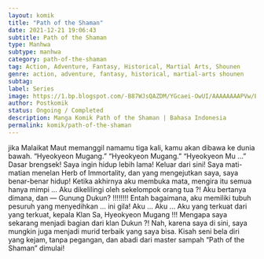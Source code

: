```yaml
---
layout: komik
title: "Path of the Shaman"
date: 2021-12-21 19:06:43
subtitle: Path of the Shaman
type: Manhwa
subtype: manhwa 
category: path-of-the-shaman
tag: Action, Adventure, Fantasy, Historical, Martial Arts, Shounen
genre: action, adventure, fantasy, historical, martial-arts shounen
subtag: 
label: Series
image: https://1.bp.blogspot.com/-B87WJsQAZDM/YGcaei-OwUI/AAAAAAAAPVw/ENAv6anu0-Y37-182_i_Jx_k52nDE15dwCLcBGAsYHQ/s72-c/path-of-the-shaman-915203-FDmR0W1b.jpg
author: Postkomik
status: Ongoing / Completed
description: Manga Komik Path of the Shaman | Bahasa Indonesia
permalink: komik/path-of-the-shaman
---
```


jika Malaikat Maut memanggil namamu tiga kali, kamu akan dibawa ke dunia bawah. “Hyeokyeon Mugang.” “Hyeokyeon Mugang.” “Hyeokyeon Mu …” Dasar brengsek! Saya ingin hidup lebih lama! Keluar dari sini! Saya mati-matian menelan Herb of Immortality, dan yang mengejutkan saya, saya benar-benar hidup! Ketika akhirnya aku membuka mata, mengira itu semua hanya mimpi … Aku dikelilingi oleh sekelompok orang tua ?! Aku bertanya dimana, dan — Gunung Dukun? !!!!!!!! Entah bagaimana, aku memiliki tubuh pesuruh yang menyedihkan … ini gila! Aku … Aku … Aku yang terkuat dari yang terkuat, kepala Klan Sa, Hyeokyeon Mugang !!! Mengapa saya sekarang menjadi bagian dari klan Dukun ?! Nah, karena saya di sini, saya mungkin juga menjadi murid terbaik yang saya bisa. Kisah seni bela diri yang kejam, tanpa pegangan, dan abadi dari master sampah “Path of the Shaman” dimulai!

